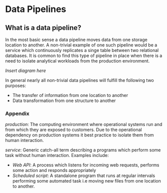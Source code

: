 # Data Pipelines

## What is a data pipeline? 

In the most basic sense a data pipeline moves data from one storage location to another. A non-trivial example of one
such pipeline would be a service which continuously replicates a singe table between two relational databases. It is common
to find this type of pipeline in place when there is a need to isolate analytical workloads from the production environment.

*Insert diagram here*

In general nearly all non-trivial data pipelines will fulfill the following two purposes:
* The transfer of information from one location to another
* Data transformation from one structure to another



### Appendix
*production*: The computing environment where operational systems run and from which they are exposed to customers. Due to
the operational dependency on production systems it best practice to isolate them from human interaction.  

*service*: Generic catch-all term describing a programs which perform some task without human interaction. Examples include:
 * *Web API*: A process which listens for incoming web requests, performs some action and responds appropriately
 * *Scheduled script*: A standalone program that runs at regular intervals performing some automated task i.e moving new files from one location to another. 